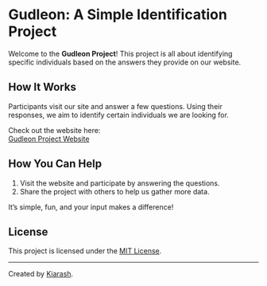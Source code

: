 # Gudleon: A Simple Identification Project  

Welcome to the **Gudleon Project**! This project is all about identifying specific individuals based on the answers they provide on our website.  

## How It Works  
Participants visit our site and answer a few questions. Using their responses, we aim to identify certain individuals we are looking for.  

Check out the website here:  
[Gudleon Project Website](https://kiiarash49.github.io/Gudleon)

## How You Can Help  
1. Visit the website and participate by answering the questions.  
2. Share the project with others to help us gather more data.  

It’s simple, fun, and your input makes a difference!

## License  
This project is licensed under the [MIT License](LICENSE).  

---
Created by [Kiarash](https://github.com/kiiarash49).